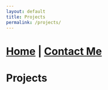 ```yaml
---
layout: default
title: Projects
permalink: /projects/
---
```

# [Home](/) | [Contact Me](/contact/)
# Projects

